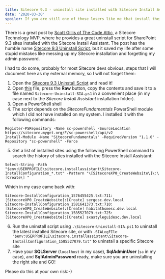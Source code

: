 ```yaml
---
title: Sitecore 9.3 - uninstall site installed with Sitecore Install Assistant
date: '2020-03-30'
spoiler: If you are still one of those losers like me that install their Sitecore 9.3 on their local machine with the Sitecore Install Assistant (SIA) instead of in a fancy set of docker containers using Docker Compose, and if you are an even bigger loser (like me) that you mess up your Sitecore installation or even worse: forgot your Sitecore admin password, welcome to this life-saver post to uninstall your installation in seconds!
---
```


There is a great post by [Scott Gillis of The Code Attic](https://thecodeattic.wordpress.com/about/), a Sitecore Technology MVP, where he provides a great uninstall script for SharePoint 9.3 sites installed with the Sitecore Install Assistant. The post has the humble name [Sitecore 9.3 Uninstall Script](https://thecodeattic.wordpress.com/2019/12/17/sitecore-9-3-uninstall-script/), but it saved my life after some stupid mistakes like messing up my Sitecore installation and forgetting my admin password.

I had to do some, probably for most Sitecore devs obvious, steps that I will document here as my external memory, so I will not forget them:

1. Open the [Sitecore 9.3 Uninstall Script](https://thecodeattic.wordpress.com/2019/12/17/sitecore-9-3-uninstall-script/) and read it!
2. Open [this](https://github.com/gillissm/TheCodeAttic.Sitecore.InstallUtilities/blob/version/SC9_3/Sitecore-Uninstall-SIA/Sitecore-Uninstall-SIA.ps1) file, press the **Raw** button, copy the contents and save it to a file named `Sitecore-Uninstall-SIA.ps1` in a convenient place (in my case next to the *Sitecore Install Assistant* installation folder).
3. Open a PowerShell shell
4. The script depends on the *SitecoreFundamentals* PowerShell module which I did not have installed on my system. I installed it with the following commands:
  ```
  Register-PSRepository -Name sc-powershell -SourceLocation https://sitecore.myget.org/F/sc-powershell/api/v2
  Install-Module -Name "SitecoreFundamentals" -RequiredVersion "1.1.0" -Repository "sc-powershell" -Force
  ```
5. Get a list of installed sites using the following PowerShell command to search the history of sites installed with the Sitecore Install Assistant:
  ```
  Select-String -Path "$env:USERPROFILE\sitecore.installassistant\Sitecore-InstallConfiguration_*.txt" -Pattern "\[SitecoreXP0_CreateWebsite\]\:\[Create\] "
  ```
  Which in my case came back with:
  ```
  Sitecore-InstallConfiguration_1576455425.txt:711:[SitecoreXP0_CreateWebsite]:[Create] sergesc.dev.local
  Sitecore-InstallConfiguration_1581641373.txt:710:[SitecoreXP0_CreateWebsite]:[Create] habitathomesc.dev.local
  Sitecore-InstallConfiguration_1585527079.txt:725:[SitecoreXP0_CreateWebsite]:[Create] sxastyleguidesc.dev.local
  ```
6. Run the uninstall script using `.\Sitecore-Uninstall-SIA.ps1` to uninstall the latest installed Sitecore site, or with `-SIALogFIle "$env:USERPROFILE\sitecore.installassistant\Sitecore-InstallConfiguration_1585527079.txt"` to uninstall a specific Sitecore site
7. Have your **SQLServer** (`localhost` in my case), **SqlAdminUser** (`sa` in my case), and **SqlAdminPassword** ready, make sure you are uninstalling the right site and GO!

Please do this at your own risk:-)
